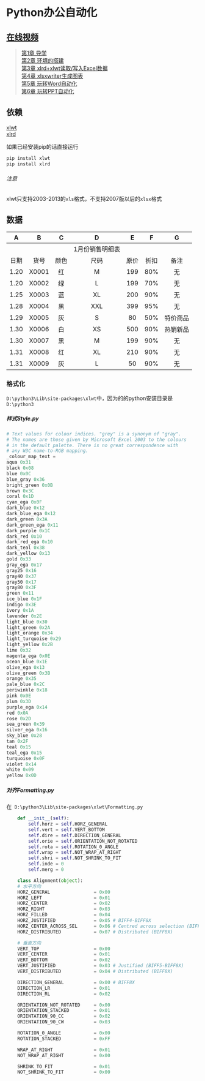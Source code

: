 # Python办公自动化
## [在线视频](https://www.bilibili.com/video/BV11p4y1n7Dx/)
> [第1章 导学]()<br>
> [第2章 环境的搭建](https://www.bilibili.com/video/BV1NV411q7gV)<br>
> [第3章 xlrd+xlwt读取/写入Excel数据](https://www.bilibili.com/video/BV1BN411R7Q4)<br>
> [第4章 xlsxwriter生成图表 ](https://www.bilibili.com/video/BV1jr4y1N7Ty)<br>
> [第5章 玩转Word自动化 ](https://www.bil<br>ibili.com/video/BV1fA411T7oA)<br>
> [第6章 玩转PPT自动化](https://www.bilibili.com/video/BV1Kr4y1N7md)<br>

## 依赖
[xlwt](https://pypi.org/project/xlwt/1.0.0/)<br>
[xlrd](https://pypi.org/project/xlrd/)<br>

如果已经安装pip的话直接运行
```bash
pip install xlwt
pip install xlrd
```
###### 注意
xlwt只支持2003-2013的```xls```格式，不支持2007版以后的```xlsx```格式

## 数据
|A	|B    |C	 |D	 |E    |F	  |G|
|  :-:  |  :-:  | :-:   | :-:  |  :-:   |:-:    |:-:|
| | | |1月份销售明细表 |	|	|				
|日期	|货号    |颜色	 |尺码	 |原价    |折扣	  |备注|
|1.20	|X0001	|红	    |M	    |199	|80%	|无|
|1.20	|X0002	|绿	    |L	    |199	|70%	|无|
|1.25   |X0003	|蓝	    |XL	    |200	|90%	|无|
|1.28	|X0004	|黑	    |XXL	|399	|95%	|无|
|1.29	|X0005	|灰	    |S	    |80	    |50%	|特价商品|
|1.30	|X0006	|白	    |XS	    |500	|90%	|热销新品|
|1.30	|X0007	|黑	    |M	    |199	|90%	|无|
|1.31	|X0008	|红	    |XL	    |210	|90%	|无|
|1.31	|X0009	|灰	    |L	    |50	    |90%	|无|


### 格式化
```D:\python3\Lib\site-packages\xlwt```中，因为的的python安装目录是```D:\python3```
##### 样式Style.py
```python
# Text values for colour indices. "grey" is a synonym of "gray".
# The names are those given by Microsoft Excel 2003 to the colours
# in the default palette. There is no great correspondence with
# any W3C name-to-RGB mapping.
_colour_map_text = 
aqua 0x31
black 0x08
blue 0x0C
blue_gray 0x36
bright_green 0x0B
brown 0x3C
coral 0x1D
cyan_ega 0x0F
dark_blue 0x12
dark_blue_ega 0x12
dark_green 0x3A
dark_green_ega 0x11
dark_purple 0x1C
dark_red 0x10
dark_red_ega 0x10
dark_teal 0x38
dark_yellow 0x13
gold 0x33
gray_ega 0x17
gray25 0x16
gray40 0x37
gray50 0x17
gray80 0x3F
green 0x11
ice_blue 0x1F
indigo 0x3E
ivory 0x1A
lavender 0x2E
light_blue 0x30
light_green 0x2A
light_orange 0x34
light_turquoise 0x29
light_yellow 0x2B
lime 0x32
magenta_ega 0x0E
ocean_blue 0x1E
olive_ega 0x13
olive_green 0x3B
orange 0x35
pale_blue 0x2C
periwinkle 0x18
pink 0x0E
plum 0x3D
purple_ega 0x14
red 0x0A
rose 0x2D
sea_green 0x39
silver_ega 0x16
sky_blue 0x28
tan 0x2F
teal 0x15
teal_ega 0x15
turquoise 0x0F
violet 0x14
white 0x09
yellow 0x0D
```
##### 对齐Formatting.py
在``` D:\python3\Lib\site-packages\xlwt\Formatting.py```
```py
    def __init__(self):
        self.horz = self.HORZ_GENERAL
        self.vert = self.VERT_BOTTOM
        self.dire = self.DIRECTION_GENERAL
        self.orie = self.ORIENTATION_NOT_ROTATED
        self.rota = self.ROTATION_0_ANGLE
        self.wrap = self.NOT_WRAP_AT_RIGHT
        self.shri = self.NOT_SHRINK_TO_FIT
        self.inde = 0
        self.merg = 0

    class Alignment(object):
    # 水平方向
    HORZ_GENERAL                = 0x00
    HORZ_LEFT                   = 0x01
    HORZ_CENTER                 = 0x02
    HORZ_RIGHT                  = 0x03
    HORZ_FILLED                 = 0x04
    HORZ_JUSTIFIED              = 0x05 # BIFF4-BIFF8X
    HORZ_CENTER_ACROSS_SEL      = 0x06 # Centred across selection (BIFF4-BIFF8X)
    HORZ_DISTRIBUTED            = 0x07 # Distributed (BIFF8X)

    # 垂直方向
    VERT_TOP                    = 0x00
    VERT_CENTER                 = 0x01
    VERT_BOTTOM                 = 0x02
    VERT_JUSTIFIED              = 0x03 # Justified (BIFF5-BIFF8X)
    VERT_DISTRIBUTED            = 0x04 # Distributed (BIFF8X)

    DIRECTION_GENERAL           = 0x00 # BIFF8X
    DIRECTION_LR                = 0x01
    DIRECTION_RL                = 0x02

    ORIENTATION_NOT_ROTATED     = 0x00
    ORIENTATION_STACKED         = 0x01
    ORIENTATION_90_CC           = 0x02
    ORIENTATION_90_CW           = 0x03

    ROTATION_0_ANGLE            = 0x00
    ROTATION_STACKED            = 0xFF

    WRAP_AT_RIGHT               = 0x01
    NOT_WRAP_AT_RIGHT           = 0x00

    SHRINK_TO_FIT               = 0x01
    NOT_SHRINK_TO_FIT           = 0x00    
```

